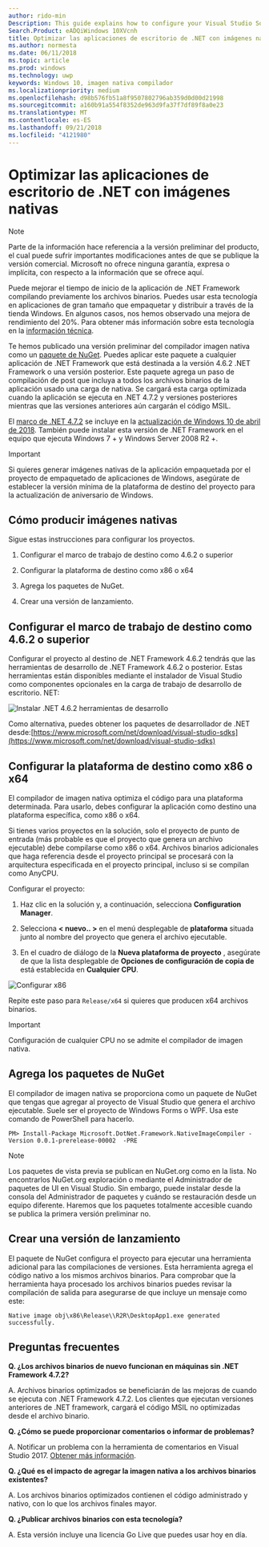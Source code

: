 ```yaml
---
author: rido-min
Description: This guide explains how to configure your Visual Studio Solution to optimize the application binaries with native images.
Search.Product: eADQiWindows 10XVcnh
title: Optimizar las aplicaciones de escritorio de .NET con imágenes nativas
ms.author: normesta
ms.date: 06/11/2018
ms.topic: article
ms.prod: windows
ms.technology: uwp
keywords: Windows 10, imagen nativa compilador
ms.localizationpriority: medium
ms.openlocfilehash: d98b576fb51a8f9507802796ab359d0d00d21998
ms.sourcegitcommit: a160b91a554f8352de963d9fa37f7df89f8a0e23
ms.translationtype: MT
ms.contentlocale: es-ES
ms.lasthandoff: 09/21/2018
ms.locfileid: "4121980"
---
```

# <a name="optimize-your-net-desktop-apps-with-native-images"></a>Optimizar las aplicaciones de escritorio de .NET con imágenes nativas

> [!NOTE]
> Parte de la información hace referencia a la versión preliminar del producto, el cual puede sufrir importantes modificaciones antes de que se publique la versión comercial. Microsoft no ofrece ninguna garantía, expresa o implícita, con respecto a la información que se ofrece aquí.

Puede mejorar el tiempo de inicio de la aplicación de .NET Framework compilando previamente los archivos binarios. Puedes usar esta tecnología en aplicaciones de gran tamaño que empaquetar y distribuir a través de la tienda Windows. En algunos casos, nos hemos observado una mejora de rendimiento del 20%. Para obtener más información sobre esta tecnología en la [información técnica](https://github.com/dotnet/coreclr/blob/master/Documentation/botr/readytorun-overview.md).

Te hemos publicado una versión preliminar del compilador imagen nativa como un [paquete de NuGet](https://www.nuget.org/packages/Microsoft.DotNet.Framework.NativeImageCompiler). Puedes aplicar este paquete a cualquier aplicación de .NET Framework que está destinada a la versión 4.6.2 .NET Framework o una versión posterior. Este paquete agrega un paso de compilación de post que incluya a todos los archivos binarios de la aplicación usado una carga de nativa. Se cargará esta carga optimizada cuando la aplicación se ejecuta en .NET 4.7.2 y versiones posteriores mientras que las versiones anteriores aún cargarán el código MSIL.

El [marco de .NET 4.7.2](https://blogs.msdn.microsoft.com/dotnet/2018/04/30/announcing-the-net-framework-4-7-2/) se incluye en la [actualización de Windows 10 de abril de 2018](https://blogs.windows.com/windowsexperience/2018/04/30/how-to-get-the-windows-10-april-2018-update/). También puede instalar esta versión de .NET Framework en el equipo que ejecuta Windows 7 + y Windows Server 2008 R2 +.

> [!IMPORTANT]
> Si quieres generar imágenes nativas de la aplicación empaquetada por el proyecto de empaquetado de aplicaciones de Windows, asegúrate de establecer la versión mínima de la plataforma de destino del proyecto para la actualización de aniversario de Windows.

## <a name="how-to-produce-native-images"></a>Cómo producir imágenes nativas

Sigue estas instrucciones para configurar los proyectos.

1. Configurar el marco de trabajo de destino como 4.6.2 o superior

2. Configurar la plataforma de destino como x86 o x64 

3. Agrega los paquetes de NuGet.

4. Crear una versión de lanzamiento.

## <a name="configure-the-target-framework-as-462-or-above"></a>Configurar el marco de trabajo de destino como 4.6.2 o superior

Configurar el proyecto al destino de .NET Framework 4.6.2 tendrás que las herramientas de desarrollo de .NET Framework 4.6.2 o posterior. Estas herramientas están disponibles mediante el instalador de Visual Studio como componentes opcionales en la carga de trabajo de desarrollo de escritorio. NET:

![Instalar .NET 4.6.2 herramientas de desarrollo](images/desktop-to-uwp/install-4.6.2-devpack.png)

Como alternativa, puedes obtener los paquetes de desarrollador de .NET desde:[https://www.microsoft.com/net/download/visual-studio-sdks](https://www.microsoft.com/net/download/visual-studio-sdks)

## <a name="configure-the-target-platform-as-x86-or-x64"></a>Configurar la plataforma de destino como x86 o x64

El compilador de imagen nativa optimiza el código para una plataforma determinada. Para usarlo, debes configurar la aplicación como destino una plataforma específica, como x86 o x64.

Si tienes varios proyectos en la solución, solo el proyecto de punto de entrada (más probable es que el proyecto que genera un archivo ejecutable) debe compilarse como x86 o x64. Archivos binarios adicionales que haga referencia desde el proyecto principal se procesará con la arquitectura especificada en el proyecto principal, incluso si se compilan como AnyCPU.

Configurar el proyecto:

1. Haz clic en la solución y, a continuación, selecciona **Configuration Manager**.

2. Selecciona **< nuevo.. >** en el menú desplegable de **plataforma** situada junto al nombre del proyecto que genera el archivo ejecutable.

3. En el cuadro de diálogo de la **Nueva plataforma de proyecto** , asegúrate de que la lista desplegable de **Opciones de configuración de copia de** está establecida en **Cualquier CPU**.

![Configurar x86](images/desktop-to-uwp/configure-x86.png)

Repite este paso para `Release/x64` si quieres que producen x64 archivos binarios.

>[!IMPORTANT]
> Configuración de cualquier CPU no se admite el compilador de imagen nativa.

## <a name="add-the-nuget-packages"></a>Agrega los paquetes de NuGet

El compilador de imagen nativa se proporciona como un paquete de NuGet que tengas que agregar al proyecto de Visual Studio que genera el archivo ejecutable. Suele ser el proyecto de Windows Forms o WPF. Usa este comando de PowerShell para hacerlo.

```PS
PM> Install-Package Microsoft.DotNet.Framework.NativeImageCompiler -Version 0.0.1-prerelease-00002  -PRE
```

> [!NOTE]
> Los paquetes de vista previa se publican en NuGet.org como en la lista. No encontrarlos NuGet.org exploración o mediante el Administrador de paquetes de UI en Visual Studio. Sin embargo, puede instalar desde la consola del Administrador de paquetes y cuándo se restauración desde un equipo diferente. Haremos que los paquetes totalmente accesible cuando se publica la primera versión preliminar no.

## <a name="create-a-release-build"></a>Crear una versión de lanzamiento

El paquete de NuGet configura el proyecto para ejecutar una herramienta adicional para las compilaciones de versiones. Esta herramienta agrega el código nativo a los mismos archivos binarios.
Para comprobar que la herramienta haya procesado los archivos binarios puedes revisar la compilación de salida para asegurarse de que incluye un mensaje como este:

```
Native image obj\x86\Release\\R2R\DesktopApp1.exe generated successfully.
```

## <a name="faq"></a>Preguntas frecuentes

**Q. ¿Los archivos binarios de nuevo funcionan en máquinas sin .NET Framework 4.7.2?**

A. Archivos binarios optimizados se beneficiarán de las mejoras de cuando se ejecuta con .NET Framework 4.7.2. Los clientes que ejecutan versiones anteriores de .NET framework, cargará el código MSIL no optimizadas desde el archivo binario.

**Q. ¿Cómo se puede proporcionar comentarios o informar de problemas?**

A. Notificar un problema con la herramienta de comentarios en Visual Studio 2017. [Obtener más información](https://docs.microsoft.com/visualstudio/ide/how-to-report-a-problem-with-visual-studio-2017).

**Q. ¿Qué es el impacto de agregar la imagen nativa a los archivos binarios existentes?**

A. Los archivos binarios optimizados contienen el código administrado y nativo, con lo que los archivos finales mayor.

**Q. ¿Publicar archivos binarios con esta tecnología?**

A. Esta versión incluye una licencia Go Live que puedes usar hoy en día.
